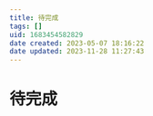 ```yaml
---
title: 待完成
tags: []
uid: 1683454582829
date created: 2023-05-07 18:16:22
date updated: 2023-11-28 11:27:43
---
```


# 待完成
